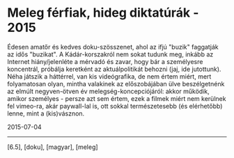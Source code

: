 # Meleg férfiak, hideg diktatúrák - 2015

Édesen amatőr és kedves doku-szösszenet, ahol az ifjú "buzik" faggatják az idős "buzikat". A Kádár-korszakról nem sokat tudunk meg, inkább az Internet hiány/jelenléte a mérvadó és zavar, hogy bár a személyesre koncentrál, próbálja keretként az aktuálpolitikát behozni (jaj, ide jutottunk). Néha játszik a háttérrel, van kis videógrafika, de nem értem miért, mert folyamatosan olyan, mintha valakinek az előszobájában ülve beszélgetnénk az elmúlt negyven-ötven év melegség-koncepciójáról: akkor működik, amikor személyes - persze azt sem értem, ezek a filmek miért nem kerülnek fel vimeo-ra, akár paywall-lal is, ott sokkal természetesebb (és elérhetőbb) lenne, mint a (kis)vásznon.

2015-07-04 

----

[6.5], [doku], [magyar], [meleg]